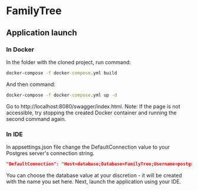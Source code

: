 # FamilyTree
## Application launch
### In Docker
In the folder with the cloned project, run command:
```cmd
docker-compose -f docker-compose.yml build
```
And then command:
```cmd
docker-compose -f docker-compose.yml up -d
```
Go to http://localhost:8080/swagger/index.html. Note: If the page is not accessible, try stopping the created Docker container and running the second command again.
### In IDE
In appsettings.json file change the DefaultConnection value to your Postgres server's connection string.
```json
"DefaultConnection": "Host=database;Database=FamilyTree;Username=postgres;Password=postgres"
```
You can choose the database value at your discretion - it will be created with the name you set here. Next, launch the application using your IDE.
